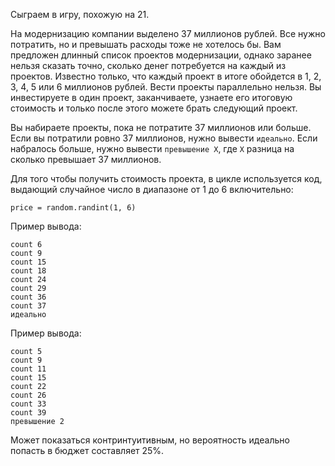 Сыграем в игру, похожую на 21.

На модернизацию компании выделено 37 миллионов рублей. Все нужно потратить, но и превышать расходы тоже не хотелось бы. Вам предложен длинный список проектов модернизации, однако заранее нельзя сказать точно, сколько денег потребуется на каждый из проектов. Известно только, что каждый проект в итоге обойдется в 1, 2, 3, 4, 5 или 6 миллионов рублей. Вести проекты параллельно нельзя. Вы инвестируете в один проект, заканчиваете, узнаете его итоговую стоимость и только после этого можете брать следующий проект.

Вы набираете проекты, пока не потратите 37 миллионов или больше. Если вы потратили ровно 37 миллионов, нужно вывести `идеально`. Если набралось больше, нужно вывести `превышение X`, где `X` разница на сколько превышает 37 миллионов.

Для того чтобы получить стоимость проекта, в цикле используется код, выдающий случайное число в диапазоне от 1 до 6 включительно:

```
price = random.randint(1, 6)
```

Пример вывода:

```
count 6
count 9
count 15
count 18
count 24
count 29
count 36
count 37
идеально
```

Пример вывода:

```
count 5
count 9
count 11
count 15
count 22
count 26
count 33
count 39
превышение 2
```

Может показаться контринтуитивным, но вероятность идеально попасть в бюджет составляет 25%.
